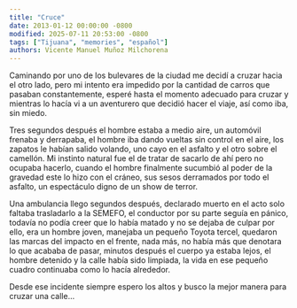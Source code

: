 ```yaml
---
title: "Cruce"
date: 2013-01-12 00:00:00 -0800
modified: 2025-07-11 20:53:00 -0800
tags: ["Tijuana", "memories", "español"]
authors: Vicente Manuel Muñoz Milchorena
---
```

Caminando por uno de los bulevares de la ciudad me decidí a cruzar hacia el 
otro lado, pero mi intento era impedido por la cantidad de carros que pasaban 
constantemente, esperé hasta el momento adecuado para cruzar y mientras lo 
hacía vi a un aventurero que decidió hacer el viaje, así como iba, sin miedo.

Tres segundos después el hombre estaba a medio aire, un automóvil frenaba y 
derrapaba, el hombre iba dando vueltas sin control en el aire, los zapatos le 
habían salido volando, uno cayo en el asfalto y el otro sobre el camellón. Mi 
instinto natural fue el de tratar de sacarlo de ahí pero no ocupaba hacerlo, 
cuando el hombre finalmente sucumbió al poder de la gravedad este lo hizo con 
el cráneo, sus sesos derramados por todo el asfalto, un espectáculo digno de 
un show de terror.

Una ambulancia llego segundos después, declarado muerto en el acto solo faltaba 
trasladarlo a la SEMEFO, el conductor por su parte seguía en pánico, todavía no 
podía creer que lo había matado y no se dejaba de culpar por ello, era un hombre 
joven, manejaba un pequeño Toyota tercel, quedaron las marcas del impacto en el 
frente, nada más, no había más que denotara lo que acababa de pasar, minutos 
después el cuerpo ya estaba lejos, el hombre detenido y la calle había sido 
limpiada, la vida en ese pequeño cuadro continuaba como lo hacía alrededor.

Desde ese incidente siempre espero los altos y busco la mejor manera para 
cruzar una calle...

